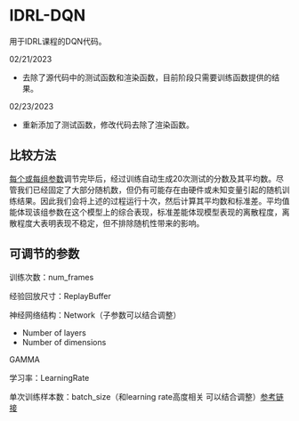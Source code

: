 # IDRL-DQN

用于IDRL课程的DQN代码。

02/21/2023

- 去除了源代码中的测试函数和渲染函数，目前阶段只需要训练函数提供的结果。

02/23/2023

- 重新添加了测试函数，修改代码去除了渲染函数。



## 比较方法

<u>每个或每组参数</u>调节完毕后，经过训练自动生成20次测试的分数及其平均数。尽管我们已经固定了大部分随机数，但仍有可能存在由硬件或未知变量引起的随机训练结果。因此我们会将上述的过程运行十次，然后计算其平均数和标准差。平均值能体现该组参数在这个模型上的综合表现，标准差能体现模型表现的离散程度，离散程度大表明表现不稳定，但不排除随机性带来的影响。

## 可调节的参数

训练次数：num_frames

经验回放尺寸：ReplayBuffer

神经网络结构：Network（子参数可以结合调整）

- Number of layers
- Number of dimensions

GAMMA

学习率：LearningRate

单次训练样本数：batch_size（和learning rate高度相关 可以结合调整）[参考链接](https://www.sciencedirect.com/science/article/pii/S2405959519303455#:~:text=There%20is%20a%20high%20correlation,size%20with%20low%20learning%20rate.)
